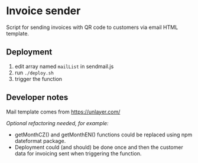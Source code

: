 # Invoice sender

Script for sending invoices with QR code to customers via email HTML template. 

## Deployment

1. edit array named `mailList` in sendmail.js
2. run `./deploy.sh`
3. trigger the function

## Developer notes

Mail template comes from https://unlayer.com/

*Optional refactoring needed, for example:*
- getMonthCZ() and getMonthEN() functions could be replaced using npm dateformat package.
- Deployment could (and should) be done once and then the customer data for invoicing sent when triggering the function.